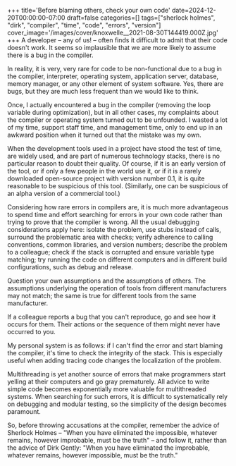 +++
title='Before blaming others, check your own code'
date=2024-12-20T00:00:00-07:00
draft=false
categories=[]
tags=["sherlock holmes", "dirk", "compiler", "time", "code", "errors", "version"]
cover_image='/images/cover/knoxwelle__2021-08-30T144419.000Z.jpg'
+++
A developer – any of us! – often finds it difficult to admit that their code doesn't work. It seems so implausible that we are more likely to assume there is a bug in the compiler.

In reality, it is very, very rare for code to be non-functional due to a bug in the compiler, interpreter, operating system, application server, database, memory manager, or any other element of system software. Yes, there are bugs, but they are much less frequent than we would like to think.

Once, I actually encountered a bug in the compiler (removing the loop variable during optimization), but in all other cases, my complaints about the compiler or operating system turned out to be unfounded. I wasted a lot of my time, support staff time, and management time, only to end up in an awkward position when it turned out that the mistake was my own.

When the development tools used in a project have stood the test of time, are widely used, and are part of numerous technology stacks, there is no particular reason to doubt their quality. Of course, if it is an early version of the tool, or if only a few people in the world use it, or if it is a rarely downloaded open-source project with version number 0.1, it is quite reasonable to be suspicious of this tool. (Similarly, one can be suspicious of an alpha version of a commercial tool.)

Considering how rare errors in compilers are, it is much more advantageous to spend time and effort searching for errors in your own code rather than trying to prove that the compiler is wrong. All the usual debugging considerations apply here: isolate the problem, use stubs instead of calls, surround the problematic area with checks; verify adherence to calling conventions, common libraries, and version numbers; describe the problem to a colleague; check if the stack is corrupted and ensure variable type matching; try running the code on different computers and in different build configurations, such as debug and release.

Question your own assumptions and the assumptions of others. The assumptions underlying the operation of tools from different manufacturers may not match; the same is true for different tools from the same manufacturer.

If a colleague reports a bug that you can't reproduce, go and see how it occurs for them. Their actions or the sequence of them might never have occurred to you.

My personal system is as follows: if I can't find the error and start blaming the compiler, it's time to check the integrity of the stack. This is especially useful when adding tracing code changes the localization of the problem.

Multithreading is yet another source of errors that make programmers start yelling at their computers and go gray prematurely. All advice to write simple code becomes exponentially more valuable for multithreaded systems. When searching for such errors, it is difficult to systematically rely on debugging and modular testing, so the simplicity of the design becomes paramount.

So, before throwing accusations at the compiler, remember the advice of Sherlock Holmes – "When you have eliminated the impossible, whatever remains, however improbable, must be the truth" – and follow it, rather than the advice of Dirk Gently: "When you have eliminated the improbable, whatever remains, however impossible, must be the truth."